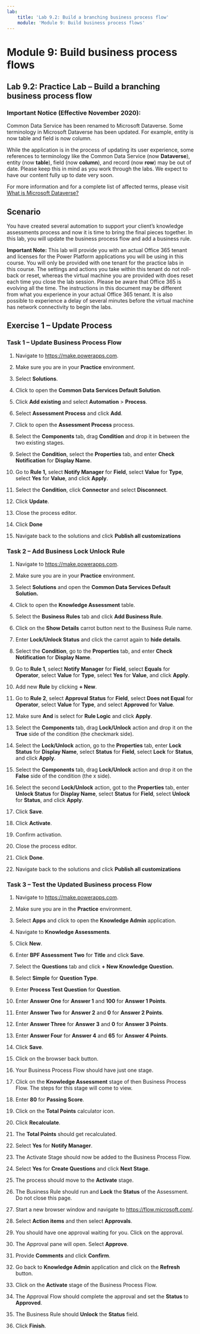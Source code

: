 ```yaml
---
lab:
    title: 'Lab 9.2: Build a branching business process flow'
    module: 'Module 9: Build business process flows'
---
```


Module 9: Build business process flows
================================

## Lab 9.2: Practice Lab – Build a branching business process flow

### Important Notice (Effective November 2020):
Common Data Service has been renamed to Microsoft Dataverse. Some terminology in Microsoft Dataverse has been updated. For example, entity is now table and field is now column. 

While the application is in the process of updating its user experience, some references to terminology like the Common Data Service (now **Dataverse**), entity (now **table**), field (now **column**), and record (now **row**) may be out of date. Please keep this in mind as you work through the labs. We expect to have our content fully up to date very soon. 

For more information and for a complete list of affected terms, please visit [What is Microsoft Dataverse?](https://docs.microsoft.com/en-us/powerapps/maker/common-data-service/data-platform-intro#terminology-updates)

Scenario
--------

You have created several automation to support your client’s knowledge
assessments process and now it is time to bring the final pieces together. In
this lab, you will update the business process flow and add a business rule.

**Important Note:** This lab will provide you with an actual Office 365 tenant
and licenses for the Power Platform applications you will be using in this
course. You will only be provided with one tenant for the practice labs in this
course. The settings and actions you take within this tenant do not roll-back or
reset, whereas the virtual machine you are provided with does reset each time
you close the lab session. Please be aware that Office 365 is evolving all the
time. The instructions in this document may be different from what you
experience in your actual Office 365 tenant. It is also possible to experience a
delay of several minutes before the virtual machine has network connectivity to
begin the labs.

## Exercise 1 – Update Process

### Task 1 – Update Business Process Flow

1.  Navigate to <https://make.powerapps.com>.

2.  Make sure you are in your **Practice** environment.

3.  Select **Solutions**.

4.  Click to open the **Common Data Services Default Solution**.

5.  Click **Add existing** and select **Automation** > **Process**.

6.  Select **Assessment Process** and click **Add**.

7.  Click to open the **Assessment Process** process.

8.  Select the **Components** tab, drag **Condition** and drop it in between the
    two existing stages.

9.  Select the **Condition**, select the **Properties** tab, and enter **Check
    Notification** for **Display Name**.

10. Go to **Rule 1,** select **Notify Manager** for **Field**, select **Value**
    for **Type**, select **Yes** for **Value**, and click **Apply**.

11. Select the **Condition**, click **Connector** and select **Disconnect**.

12. Click **Update**.

13. Close the process editor.

14. Click **Done**

15. Navigate back to the solutions and click **Publish all customizations**

### Task 2 – Add Business Lock Unlock Rule

1.  Navigate to <https://make.powerapps.com>.

2.  Make sure you are in your **Practice** environment.

3.  Select **Solutions** and open the **Common Data Services Default Solution.**

4.  Click to open the **Knowledge Assessment** table.

5.  Select the **Business Rules** tab and click **Add Business Rule**.

6.  Click on the **Show Details** carrot button next to the Business Rule name.

7.  Enter **Lock/Unlock Status** and click the carrot again to **hide details**.

8.  Select the **Condition**, go to the **Properties** tab, and enter **Check
    Notification** for **Display Name**.

9.  Go to **Rule 1**, select **Notify Manager** for **Field**, select **Equals**
    for **Operator**, select **Value** for **Type**, select **Yes** for
    **Value**, and click **Apply**.

10. Add new **Rule** by clicking **+ New**.

11. Go to **Rule 2**, select **Approval Status** for **Field**, select **Does
    not Equal** for **Operator**, select **Value** for **Type**, and select
    **Approved** for **Value**.

12. Make sure **And** is select for **Rule Logic** and click **Apply**.

13. Select the **Components** tab, drag **Lock/Unlock** action and drop it on
    the **True** side of the condition (the checkmark side).

14. Select the **Lock/Unlock** action, go to the **Properties** tab, enter
    **Lock Status** for **Display Name**, select **Status** for **Field**,
    select **Lock** for **Status**, and click **Apply**.

15. Select the **Components** tab, drag **Lock/Unlock** action and drop it on
    the **False** side of the condition (the x side).

16. Select the second **Lock/Unlock** action, got to the **Properties** tab,
    enter **Unlock Status** for **Display Name**, select **Status** for
    **Field**, select **Unlock** for **Status**, and click **Apply**.

17. Click **Save**.

18. Click **Activate**.

19. Confirm activation.

20. Close the process editor.

21. Click **Done**.

22. Navigate back to the solutions and click **Publish all customizations**

### Task 3 – Test the Updated Business process Flow

1.  Navigate to <https://make.powerapps.com>.

2.  Make sure you are in the **Practice** environment.

3.  Select **Apps** and click to open the **Knowledge Admin** application.

4.  Navigate to **Knowledge Assessments**.

5.  Click **New**.

6.  Enter **BPF Assessment Two** for **Title** and click **Save**.

7.  Select the **Questions** tab and click **+ New Knowledge Question.**

8.  Select **Simple** for **Question Type**.

9.  Enter **Process Test Question** for **Question**.

10. Enter **Answer One** for **Answer 1** and **100** for **Answer 1 Points**.

11. Enter **Answer Two** for **Answer 2** and **0** for **Answer 2 Points**.

12. Enter **Answer Three** for **Answer 3** and **0** for **Answer 3 Points**.

13. Enter **Answer Four** for **Answer 4** and **65** for **Answer 4 Points**.

14. Click **Save**.

15. Click on the browser back button.

16. Your Business Process Flow should have just one stage.

17. Click on the **Knowledge Assessment** stage of then Business Process Flow.
    The steps for this stage will come to view.

18. Enter **80** for **Passing Score**.

19. Click on the **Total Points** calculator icon.

20. Click **Recalculate**.

21. The **Total Points** should get recalculated.

22. Select **Yes** for **Notify Manager**.

23. The Activate Stage should now be added to the Business Process Flow.

24. Select **Yes** for **Create Questions** and click **Next Stage**.

25. The process should move to the **Activate** stage.

26. The Business Rule should run and **Lock** the **Status** of the Assessment. Do not
    close this page.

27. Start a new browser window and navigate to <https://flow.microsoft.com/>.

28. Select **Action items** and then select **Approvals**.

29. You should have one approval waiting for you. Click on the approval.

30. The Approval pane will open. Select **Approve**.

31. Provide **Comments** and click **Confirm**.

32. Go back to **Knowledge Admin** application and click on the **Refresh**
    button.

33. Click on the **Activate** stage of the Business Process Flow.

34. The Approval Flow should complete the approval and set the **Status** to
    **Approved**.

35. The Business Rule should **Unlock** the **Status** field.

36. Click **Finish**.
